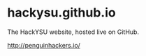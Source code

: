 hackysu.github.io
===========

The HackYSU website, hosted live on GitHub.

http://penguinhackers.io/
